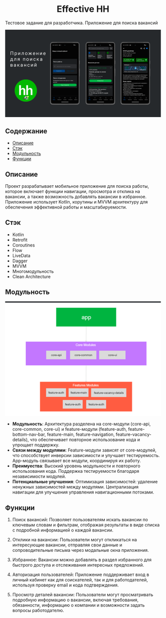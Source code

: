 <h1 align="center">Effective HH</h1>

Тестовое задание для разработчика. Приложение для поиска вакансий

![Main](./about_images/em_hh_img1.png)

## Содержание

- [Описание](#описание)
- [Стэк](#стэк)
- [Модульность](#Модульность)
- [Функции](#функции)

## Описание

Проект разрабатывает мобильное приложение для поиска работы, которое включает функции навигации, просмотра и отклика на вакансии, а также возможность добавлять вакансии в избранное. Приложение использует Kotlin, корутины и MVVM архитектуру для обеспечения эффективной работы и масштабируемости.

## Стэк

- Kotlin
- Retrofit
- Coroutines
- Flow
- LiveData
- Dagger
- MVVM
- Многомодульность
- Clean Architecture

## Модульность

![Модульность](./about_images/em_hh_img2.png)

- **Модульность**: Архитектура разделена на core-модули (core-api, core-common, core-ui) и feature-модули (feature-auth, feature-bottom-nav-bar, feature-main, feature-navigation, feature-vacancy-details), что обеспечивает повторное использование кода и упрощает поддержку.
- **Связи между модулями**: Feature-модули зависят от core-модулей, что способствует инверсии зависимости и улучшает тестируемость. App-модуль связывает все модули, координируя их работу.
- **Преимуества**: Высокий уровень модульности и повторного использования кода. Поддержка тестируемости благодаря независимости модулей.
- **Потенциальные улучшения**: Оптимизация зависимостей: удаление ненужных зависимостей между модулями. Централизация навигации для улучшения управления навигационными потоками. 

## Функции

1. Поиск вакансий: Позволяет пользователям искать вакансии по ключевым словам и фильтрам, отображая результаты в виде списка с подробной информацией о каждой вакансии.

2. Отклики на вакансии: Пользователи могут откликаться на интересующие вакансии, отправляя свои данные и сопроводительные письма через модальные окна приложения.

3. Избранное: Вакансии можно добавлять в раздел избранного для быстрого доступа и отслеживания интересных предложений.

4. Авторизация пользователей: Приложение поддерживает вход в личный кабинет как для соискателей, так и для работодателей, используя проверку email и кода подтверждения.

5. Просмотр деталей вакансии: Пользователи могут просматривать подробную информацию о вакансии, включая требования, обязанности, информацию о компании и возможности задать вопросы работодателю.





